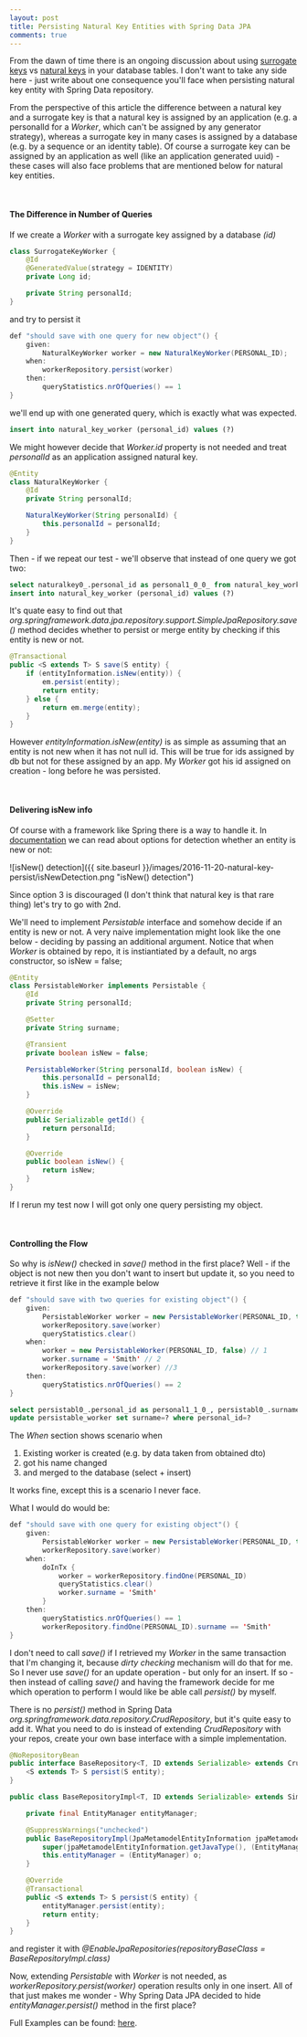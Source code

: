 ```yaml
---
layout: post
title: Persisting Natural Key Entities with Spring Data JPA
comments: true
---
```

From the dawn of time there is an ongoing discussion about using [surrogate keys](https://en.wikipedia.org/wiki/Surrogate_key) vs [natural keys](https://en.wikipedia.org/wiki/Natural_key) in your database tables. 
I don't want to take any side here - just write about one consequence you'll face when persisting natural key entity with Spring Data repository.


From the perspective of this article the difference between a natural key and a surrogate key is that a natural key is assigned by an application (e.g. a personalId for a _Worker_, which can't be assigned by any generator strategy), whereas a surrogate key in many cases is assigned by a database (e.g. by a sequence or an identity table). Of course a surrogate key can be assigned by an application as well (like an application generated uuid) - these cases will also face problems that are mentioned below for natural key entities.

&nbsp;

#### The Difference in Number of Queries

If we create a _Worker_ with a surrogate key assigned by a database _(id)_


```java
class SurrogateKeyWorker {
    @Id
    @GeneratedValue(strategy = IDENTITY)
    private Long id;

    private String personalId;
}
```  

and try to persist it


```java
def "should save with one query for new object"() {
	given:
		NaturalKeyWorker worker = new NaturalKeyWorker(PERSONAL_ID);
	when:
		workerRepository.persist(worker)
	then:
		queryStatistics.nrOfQueries() == 1
}
``` 

we'll end up with one generated query, which is exactly what was expected.

```sql
insert into natural_key_worker (personal_id) values (?)
``` 


We might however decide that _Worker.id_ property is not needed and treat _personalId_ as an application assigned natural key.

```java
@Entity
class NaturalKeyWorker {
    @Id
    private String personalId;

    NaturalKeyWorker(String personalId) {
        this.personalId = personalId;
    }
}
``` 

Then - if we repeat our test - we'll observe that instead of one query we got two:

```sql
select naturalkey0_.personal_id as personal1_0_0_ from natural_key_worker naturalkey0_ where naturalkey0_.personal_id=?
insert into natural_key_worker (personal_id) values (?)
```


It's quate easy to find out that _org.springframework.data.jpa.repository.support.SimpleJpaRepository.save()_ method decides whether to persist or merge entity by checking if this entity is new or not.


```java
@Transactional
public <S extends T> S save(S entity) {
	if (entityInformation.isNew(entity)) {
		em.persist(entity);
		return entity;
	} else {
		return em.merge(entity);
	}
}
```

	
However _entityInformation.isNew(entity)_ is as simple as assuming that an entity is not new when it has not null id. This will be true for ids assigned by db but not for these assigned by an app. My _Worker_ got his id assigned on creation - long before he was persisted.

&nbsp;

#### Delivering isNew info

Of course with a framework like Spring there is a way to handle it. In [documentation](http://docs.spring.io/spring-data/jpa/docs/1.10.5.RELEASE/reference/html/#jpa.entity-persistence.saving-entites) we can read about options for detection whether an entity is new or not:


![isNew() detection]({{ site.baseurl }}/images/2016-11-20-natural-key-persist/isNewDetection.png "isNew() detection")


Since option 3 is discouraged (I don't think that natural key is that rare thing) let's try to go with 2nd.


We'll need to implement _Persistable_ interface and somehow decide if an entity is new or not. A very naive implementation might look like the one below - deciding by passing an additional argument. Notice that
when _Worker_ is obtained by repo, it is instiantiated by a default, no args constructor, so isNew = false;


```java
@Entity
class PersistableWorker implements Persistable {
    @Id
    private String personalId;

    @Setter
    private String surname;

    @Transient
    private boolean isNew = false;

    PersistableWorker(String personalId, boolean isNew) {
        this.personalId = personalId;
        this.isNew = isNew;
    }

    @Override
    public Serializable getId() {
        return personalId;
    }

    @Override
    public boolean isNew() {
        return isNew;
    }
}
```


If I rerun my test now I will got only one query persisting my object.

&nbsp;

#### Controlling the Flow

So why is _isNew()_ checked in _save()_ method in the first place? Well - if the object is not new then you don't want to insert but update it, so you need to retrieve it first like in the example below

```java
def "should save with two queries for existing object"() {
	given:
		PersistableWorker worker = new PersistableWorker(PERSONAL_ID, true)
		workerRepository.save(worker)
		queryStatistics.clear()
	when:
		worker = new PersistableWorker(PERSONAL_ID, false) // 1
		worker.surname = 'Smith' // 2
		workerRepository.save(worker) //3
	then:
		queryStatistics.nrOfQueries() == 2
}
```

```sql
select persistabl0_.personal_id as personal1_1_0_, persistabl0_.surname as surname2_1_0_ from persistable_worker persistabl0_ where persistabl0_.personal_id=?
update persistable_worker set surname=? where personal_id=?
```


The _When_ section shows scenario when

1. Existing worker is created (e.g. by data taken from obtained dto)
2. got his name changed
3. and merged to the database (select + insert)

It works fine, except this is a scenario I never face.

What I would do would be:


```java
def "should save with one query for existing object"() {
	given:
		PersistableWorker worker = new PersistableWorker(PERSONAL_ID, true);
		workerRepository.save(worker)
	when:
		doInTx {
			worker = workerRepository.findOne(PERSONAL_ID)
			queryStatistics.clear()
			worker.surname = 'Smith'
		}
	then:
		queryStatistics.nrOfQueries() == 1
		workerRepository.findOne(PERSONAL_ID).surname == 'Smith'
}
```


I don't need to call _save()_ if I retrieved my _Worker_ in the same transaction that I'm changing it, because _dirty checking_ mechanism will do that for me. So I never use _save()_ for an update operation - but only for an insert. If so - then instead of calling _save()_ and having the framework decide for me which operation to perform I would like be able call _persist()_ by myself.

There is no _persist()_ method in Spring Data _org.springframework.data.repository.CrudRepository_, but it's quite easy to add it.
What you need to do is instead of extending _CrudRepository_ with your repos, create your own base interface with a simple implementation.


```java
@NoRepositoryBean
public interface BaseRepository<T, ID extends Serializable> extends CrudRepository<T, ID> {
    <S extends T> S persist(S entity);
}

public class BaseRepositoryImpl<T, ID extends Serializable> extends SimpleJpaRepository<T, ID> implements BaseRepository<T, ID> {

    private final EntityManager entityManager;

    @SuppressWarnings("unchecked")
    public BaseRepositoryImpl(JpaMetamodelEntityInformation jpaMetamodelEntityInformation, Object o) {
        super(jpaMetamodelEntityInformation.getJavaType(), (EntityManager) o);
        this.entityManager = (EntityManager) o;
    }

    @Override
    @Transactional
    public <S extends T> S persist(S entity) {
        entityManager.persist(entity);
        return entity;
    }
}
```


and register it with _@EnableJpaRepositories(repositoryBaseClass = BaseRepositoryImpl.class)_


Now, extending _Persistable_ with _Worker_ is not needed, as _workerRepository.persist(worker)_ operation results only in one insert. All of that just makes me wonder - Why Spring Data JPA decided to hide _entityManager.persist()_ method in the first place?


Full Examples can be found: [here](https://github.com/dkublik/sd-natural-keys).

&nbsp;
